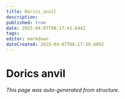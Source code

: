 ```yaml
---
title: Dorics_anvil
description: 
published: true
date: 2025-04-07T08:17:41.644Z
tags: 
editor: markdown
dateCreated: 2025-04-07T08:17:39.609Z
---
```


# Dorics anvil

*This page was auto-generated from structure.*